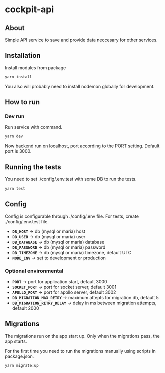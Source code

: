 # cockpit-api

## About

Simple API service to save and provide data neccesary for other services.

## Installation

Install modules from package

```sh
yarn install
```

You also will probably need to install nodemon globally for development.

## How to run

### Dev run

Run service with command.

```sh
yarn dev
```

Now backend run on localhost, port according to the PORT setting.
Default port is 3000.

## Running the tests

You need to set ./config/.env.test with some DB to run the tests.

```sh
yarn test
```

## Config

Config is configurable through ./config/.env file.
For tests, create ./config/.env.test file.

* **`DB_HOST`** -> db (mysql or maria) host
* **`DB_USER`** -> db (mysql or maria) user
* **`DB_DATABASE`** -> db (mysql or maria) database
* **`DB_PASSWORD`** -> db (mysql or maria) password
* **`DB_TIMEZONE`** -> db (mysql or maria) timezone, default UTC
* **`NODE_ENV`** -> set to development or production

### Optional environmental

* **`PORT`** -> port for application start, default 3000
* **`SOCKET_PORT`** -> port for socket server, default 3001
* **`APOLLO_PORT`** -> port for apollo server, default 3002
* **`DB_MIGRATION_MAX_RETRY`** -> maximum attepts for migration db, default 5
* **`DB_MIGRATION_RETRY_DELAY`** -> delay in ms between migration attempts, default 2000

## Migrations

The migrations run on the app start up. Only when the migrations pass, the app starts.

For the first time you need to run the migrations manually using scripts in package.json.

```sh
yarn migrate:up
```
